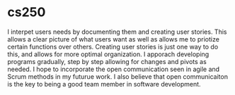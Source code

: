 # cs250
I interpet users needs by documenting them and creating user stories. This allows a clear picture of what users want as well as allows me to priotize certain functions over others. Creating user stories is just one way to do this, and allows for more optimal organization. I apporach developing programs gradually, step by step allowing for changes and pivots as needed. I hope to incorporate the open communication seen in agile and Scrum methods in my futurue work. I also believe that open communicaiton is the key to being a good team member in software development.
